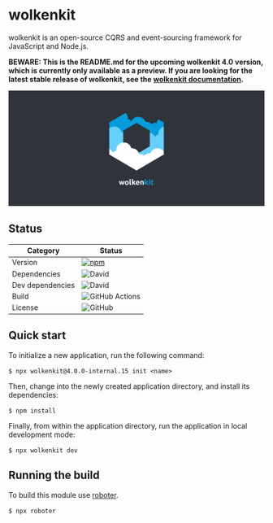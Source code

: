 # wolkenkit

wolkenkit is an open-source CQRS and event-sourcing framework for JavaScript and Node.js.

**BEWARE: This is the README.md for the upcoming wolkenkit 4.0 version, which is currently only available as a preview. If you are looking for the latest stable release of wolkenkit, see the [wolkenkit documentation](https://docs.wolkenkit.io/).**

![wolkenkit](assets/logo.png "wolkenkit")

## Status

| Category         | Status                                                                                                                                         |
| ---------------- | ---------------------------------------------------------------------------------------------------------------------------------------------- |
| Version          | [![npm](https://img.shields.io/npm/v/wolkenkit)](https://www.npmjs.com/package/wolkenkit)                                                      |
| Dependencies     | ![David](https://img.shields.io/david/thenativeweb/wolkenkit)                                                                                  |
| Dev dependencies | ![David](https://img.shields.io/david/dev/thenativeweb/wolkenkit)                                                                              |
| Build            | ![GitHub Actions](https://github.com/thenativeweb/wolkenkit/workflows/Release/badge.svg?branch=master) |
| License          | ![GitHub](https://img.shields.io/github/license/thenativeweb/wolkenkit)                                                                        |

## Quick start

To initialize a new application, run the following command:

```shell
$ npx wolkenkit@4.0.0-internal.15 init <name>
```

Then, change into the newly created application directory, and install its dependencies:

```shell
$ npm install
```

Finally, from within the application directory, run the application in local development mode:

```shell
$ npx wolkenkit dev
```

## Running the build

To build this module use [roboter](https://www.npmjs.com/package/roboter).

```shell
$ npx roboter
```
